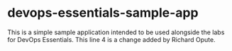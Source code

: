 # devops-essentials-sample-app

This is a simple sample application intended to be used alongside the labs for DevOps Essentials.
This line 4 is a change added by Richard Opute.
